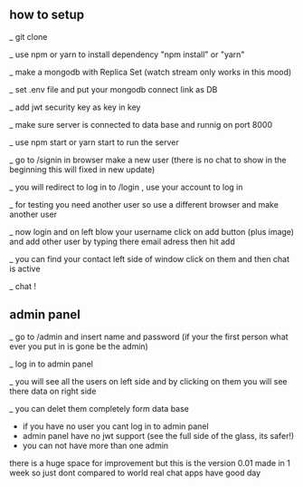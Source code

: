 ## how to setup

_ git clone

_ use npm or yarn to install dependency "npm install" or "yarn"

_ make a mongodb with Replica Set (watch stream only works in this mood)

_ set .env file and put your mongodb connect link as DB 

_ add jwt security key as key in key 

_ make sure server is connected to data base and runnig on port 8000

_ use npm start or yarn start to run the server 

_ go to /signin in browser make a new user (there is no chat to show in the beginning this will fixed in new update)

_ you will redirect to log in to /login , use your account to log in

_ for testing you need another user so use a different browser and make another user 

_ now login and on left blow your username click on add button (plus image) and add other user by typing there email adress then hit add

_ you can find your contact left side of window click on them and then chat is active 

_ chat !


## admin panel 

_ go to /admin and insert name and password (if your the first person what ever you put in is gone be the admin)

_ log in to admin panel

_ you will see all the users on left side and by clicking on them you will see there data on right side

_ you can delet them completely form data base 

* if you have no user you cant log in to admin panel
* admin panel have no jwt support (see the full side of the glass, its safer!) 
* you can not have more than one admin 

there is a huge space for improvement but this is the version 0.01 made in 1 week so just dont compared to world real chat apps 
have good day
